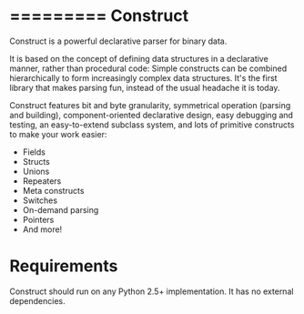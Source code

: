 =========
Construct
=========

Construct is a powerful declarative parser for binary data.

It is based on the concept of defining data structures in a declarative
manner, rather than procedural code: Simple constructs can be combined
hierarchically to form increasingly complex data structures. It's the first
library that makes parsing fun, instead of the usual headache it is today.

Construct features bit and byte granularity, symmetrical operation (parsing
and building), component-oriented declarative design, easy debugging and
testing, an easy-to-extend subclass system, and lots of primitive
constructs to make your work easier:

 * Fields
 * Structs
 * Unions
 * Repeaters
 * Meta constructs
 * Switches
 * On-demand parsing
 * Pointers
 * And more!

Requirements
============

Construct should run on any Python 2.5+ implementation. It has no external
dependencies.

